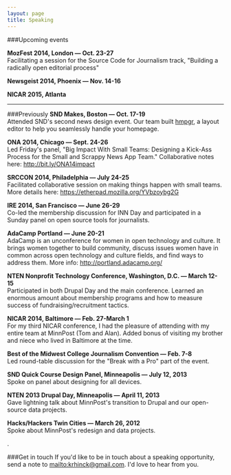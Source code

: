 ```yaml
---
layout: page
title: Speaking
---
```


###Upcoming events


**MozFest 2014, London — Oct. 23-27**  
Facilitating a session for the Source Code for Journalism track, "Building a radically open editorial process"

**Newsgeist 2014, Phoenix — Nov. 14-16**  
    
**NICAR 2015, Atlanta**  
  
---

###Previously
**SND Makes, Boston — Oct. 17-19**  
Attended SND's second news design event. Our team built [hmpgr](https://github.com/Upstatement/snd_layout_editor), a layout editor to help you seamlessly handle your homepage.

**ONA 2014, Chicago — Sept. 24-26**  
Led Friday's panel, "Big Impact With Small Teams: Designing a Kick-Ass Process for the Small and Scrappy News App Team." Collaborative notes here: <http://bit.ly/ONA14impact>
  
**SRCCON 2014, Philadelphia — July 24-25**  
Facilitated collaborative session on making things happen with small teams. More details here: <https://etherpad.mozilla.org/YVbzoybg2G>

**IRE 2014, San Francisco — June 26-29**  
Co-led the membership discussion for INN Day and participated in a Sunday panel on open source tools for journalists.

**AdaCamp Portland — June 20-21**  
AdaCamp is an unconference for women in open technology and culture. It brings women together to build community, discuss issues women have in common across open technology and culture fields, and find ways to address them. More info: <http://portland.adacamp.org/>

**NTEN Nonprofit Technology Conference, Washington, D.C. — March 12-15**  
Participated in both Drupal Day and the main conference. Learned an enormous amount about membership programs and how to measure success of fundraising/recruitment tactics.

**NICAR 2014, Baltimore — Feb. 27-March 1**  
For my third NICAR conference, I had the pleasure of attending with my entire team at MinnPost (Tom and Alan). Added bonus of visiting my brother and niece who lived in Baltimore at the time.

**Best of the Midwest College Journalism Convention — Feb. 7-8**  
Led round-table discussion for the "Break with a Pro" part of the event.

**SND Quick Course Design Panel, Minneapolis — July 12, 2013**  
Spoke on panel about designing for all devices.

**NTEN 2013 Drupal Day, Minneapolis — April 11, 2013**  
Gave lightning talk about MinnPost's transition to Drupal and our open-source data projects.

**Hacks/Hackers Twin Cities — March 26, 2012**  
Spoke about MinnPost's redesign and data projects.  

.
  
###Get in touch
If you'd like to be in touch about a speaking opportunity, send a note to <mailto:krhinck@gmail.com>. I'd love to hear from you.
